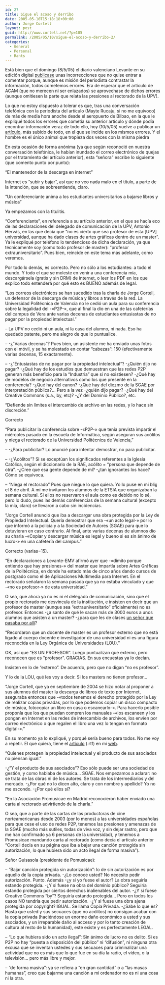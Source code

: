 ```yaml
---
id: 27
title: Sigue el acoso y derribo
date: 2005-05-10T15:18:18+00:00
author: Jorge Cortell
layout: post
guid: http://www.cortell.net/?p=105
permalink: /2005/05/10/sigue-el-acoso-y-derribo-2/
categories:
  - General
  - Personal
  - Rants
---
```

Está bien que el domingo (8/5/05) el diario valenciano Levante en su edición digital [publicase](http://www.levante-emv.es/secciones//noticia.jsp?pIdNoticia=105399&pIdSeccion=19) unas incorrecciones que no quise entrar a comentar porque, aunque es misión del periodista contrastar la información, todos cometemos errores. Era de esperar que el artí­culo de ACAM (que no merecen ni ser enlazados) se aprovechase de dichos errores (aunque omitiesen la parte que relata las presiones al rectorado de la UPV).

Lo que no estoy dispuesto a tolerar es que, tras una conversación telefónica con la periodista del artí­culo (Mayte Rucaju, si no me equivoco) de más de media hora anoche desde el aeropuerto de Bilbao, en la que le expliqué todos los errores que cometí­a su anterior artí­culo y dónde podí­a encontrar información veraz de todo ello, hoy (10/5/05) vuelve a publicar un [artí­culo](http://www.levante-emv.es/secciones/noticia.jsp?pIdNoticia=106309&pIdSeccion=19&pNumEjemplar=2785&pFechaEjemplar=2005-05-10%2000:00:00), más subido de todo, en el que se incide en los mismos errores. Y el hombre es el único animal que tropieza dos veces con la misma piedra

En esta ocasión de forma anónima (ya que según reconoció en nuestra conversación telefónica, le habí­an inundado el correo electrónico de quejas por el tratamiento del artí­culo anterior), esta &#8220;señora&#8221; escribe lo siguiente (que comento punto por punto):

&#8220;El mantenedor de la descarga en internet&#8221;

Internet es &#8220;subir y bajar&#8221;, así­ que no veo nada malo en el tí­tulo, a parte de la intención, que se sobreentiende, claro.

&#8220;Un conferenciante anima a los estudiantes universitarios a bajarse libros y música&#8221;

Ya empezamos con la titulitis.
  
&#8220;Conferenciante&#8221;, en referencia a su artí­culo anterior, en el que se hací­a eco de las declaraciones del delegado de comunicación de la UPV, Antonio Hervás, en las que decí­a que &#8220;no es cierto que sea profesor de esta [UPV] universidad, aunque ha dado clases de artes gráficas dentro de un master&#8221;. Ya le expliqué por teléfono lo tendencioso de dicha declaración, ya que técnicamente soy (como todo profesor de master): &#8220;profesor extrauniversitario&#8221;. Pues bien, reincide en este tema más adelante, como veremos.
  
Por todo lo demás, es correcto. Pero no sólo a los estudiantes: a todo el mundo. Y todo el que se moleste en venir a una conferencia mí­a, descargársela (gratis y sin DRM) de internet, o leer los PDF en los que explico todo entenderá por qué esto es BUENO además de legal.

&#8220;Los correos electrónicos se han sucedido tras la charla de Jorge Cortell, un defensor de la descarga de música y libros a través de la red. La Universidad Politécnica de Valencia no le cedió un aula para su conferencia sobre la legalidad del -«P2P-», que al final la dio en una de las cafeterí­as del campus de Vera ante varias decenas de estudiantes entusiastas de no pagar por la propiedad intelectual.&#8221;

&#8211; La UPV no cedió ni un aula, ni la casa del alumno, ni nada. Eso ha quedado patente, pero me alegro de que lo puntualice.
  
&#8211; -¿&#8221;Varias decenas&#8221;? Pues bien, un asistente me ha enviado unas fotos con el móvil, y se ha molestado en contar &#8220;cabezas&#8221;: 150 (efectivamente varias decenas, 15 exactamente).
  
&#8211; -¿&#8221;Entusiastas de no pagar por la propiedad intelectual&#8221;? -¿Quién dijo no pagar? -¿Qué hay de los estudios que demuestran que las redes P2P generan más beneficio para la &#8220;Industria&#8221; que si no existiesen? -¿Qué hay de modelos de negocio alternativos como los que presenté en la conferencia? -¿Qué hay del canon? -¿Qué hay del diezmo de la SGAE por interpretación pública?&#8230; Pero a la vez -¿quién dijo pagar? -¿Qué hay del Creative Commons (s.a., by, etc)? -¿Y del Dominio Público?, etc.

&#8220;Defiende sin lí­mites el intercambio de archivo en las redes, y lo hace sin discreción.&#8221;
  
Correcto

&#8220;Para publicitar la conferencia sobre -«P2P-» que tení­a prevista impartir el miércoles pasado en la escuela de Informática, según aseguran sus acólitos y niega el rectorado de la Universidad Politécnica de Valencia,&#8221;

&#8211; -¿Para publicitar? Lo anuncié para intentar demostrar, no para publicitar.
  
&#8211; -¿&#8221;Acólitos&#8221;? Si se exceptúan los significados referentes a la Iglesia Católica, según el diccionario de la RAE, acólito = &#8220;persona que depende de otra&#8221;. -¿Cree que esa gente depende de mí­? -¿tan ignorantes los hace? Cómo se equivoca.
  
&#8211; &#8220;Niega el rectorado&#8221; Pues que niegue lo que quiera. Yo lo puse en mi blig el 8 de abril. A mí­ me invitaron los alumnos de la ETSIA que organizaban la semana cultural. Si ellos no reservaron el aula como es debido no lo sé, pero lo dudo, pues las demás conferencias de la semana cultural (excepto la mí­a, claro) se llevaron a cabo sin incidencias.

&#8220;Jorge Cortell anunció que iba a descargar una obra protegida por la Ley de Propiedad Intelectual. Querí­a demostrar que era -«un acto legal-» por lo que informó a la policí­a y a la Sociedad de Autores (SGAE) para que lo detuvieran en caso contrario. Al final, ante varias decenas de alumnos dio su charla -«Copiar y descargar música es legal y bueno si es sin ánimo de lucro-» en una cafeterí­a del campus.&#8221;

Correcto (varias=15).

&#8220;En declaraciones a Levante-EMV afirmó ayer que -«dimito porque entiendo que hay presiones-» del master que impartí­a sobre Artes Gráficas de la Politécnica, en donde ha estado más de cinco años dando cursos de postgrado como el de Aplicaciones Multimedia para Internet. En el rectorado señalaron la semana pasada que ya no estaba vinculado y que -«no es profesor-» de esta universidad.&#8221;

O sea, que ahora ya no es ni el delegado de comunicación, sino que el propio rectorado me desvincula de la institución, e insisten en decir que un profesor de master (aunque sea &#8220;extrauniversitario&#8221; oficialmente) no es profesor. Entonces -¿a santo de qué le sacan más de 3000 euros a unos alumnos que asisten a un master? -¿para que les de clases [un señor que pasaba por allí­](http://www.mag.upv.es/FMPro?-db=provedores&-lay=cgi&-token=%5BFMP-currenttoken%5D&-format=profesor.html&-error=customerid.htm&-find=++&CIF=20159736)?

&#8220;Recordaron que un docente de master es un profesor externo que no está ligado al cuerpo docente e investigador de una universidad ni es una figura reconocida en la Ley Orgánica de Universidades (LOU).&#8221;

OK, así­ que &#8220;ES UN PROFESOR&#8221;. Luego puntualizan que externo, pero reconocen que es &#8220;profesor&#8221;. GRACIAS. En sus encuestas ya lo decí­an.
  
Insisten en lo de &#8220;externo&#8221;. De acuerdo, pero que no digan &#8220;no es profesor&#8221;.
  
Y lo de la LOU, qué les voy a decir. Si los masters no tienen profesor&#8230;

&#8220;Jorge Cortell, que ya en septiembre de 2004 se hizo notar al proponer a sus alumnos del master la descarga de libros de texto por Internet, aseguraba entonces que -«todos tenemos el derecho protegido por la Ley de realizar copias privadas, por lo que podemos copiar un disco compacto de música, fotocopiar un libro en casa o escanearlo-». Para hacerlo posible proponí­a que los que puedan compren los manuales -«los escaneen y los pongan en Internet en las redes de intercambio de archivos, los enví­en por correo electrónico o que regalen el libro una vez lo tengan en formato digital-».&#8221;

En su momento ya lo expliqué, y porqué serí­a bueno para todos. No me voy a repetir. El que quiera, tiene el [artí­culo](http://homepage.mac.com/jorgecortell/docs/libros.rtf) (.rtf) en mi [web](http://homepage.mac.com/jorgecortell/blogwavestudio/LH20041021114344/LHA20041021184908/index.html).

&#8220;Quienes protegen la propiedad intelectual y el producto de sus asociados no piensan igual.&#8221;

-¿&#8221;Y el producto de sus asociados&#8221;? Eso sólo puede ser una sociedad de gestión, y como hablaba de música&#8230; SGAE. Nos empezamos a aclarar: no se trata de las obras ni de los autores. Se trata de los intermediarios y del mercado. -¿Por qué no lo dicen alto, claro y con nombre y apellido? Yo no me escondo. -¿Por qué ellos sí­?

&#8220;En la Asociación Promusicae en Madrid reconocieron haber enviado una carta al rectorado advirtiendo de la charla.&#8221;

O sea, que a parte de las cartas de las productoras de cine norteamericanas desde 2003 (por lo menos) a las universidades españolas para que cese el uso de redes P2P, tenemos las presiones y amenazas de la SGAE (mucho más sutiles, todas de viva voz, y sin dejar rastro, pero que me han confirmado ya 6 personas de la universidad), y tenemos a Promusicae mandando carta al rectorado (como decí­a el artí­culo anterior &#8220;Cortell decí­a en su página que iba a bajar una canción protegida sin autorización, lo que hubiera sido un acto ilegal de forma masiva&#8221;).

Señor Guisasola (presidente de Pomusicae):
  
&#8211; &#8220;Bajar canción protegida sin autorización&#8221;: lo de sin autorización es por aquello de la copia privada. -¿Lo conoce usted? No necesito pedir autorización. Punto. Además -¿y si yo fuese el autor? La obra seguirí­a estando protegida. -¿Y si fuese na obra del dominio público? Seguirí­a estando protegida por ciertos derechos inalienables del autor. -¿Y si fuese Creative Commons &#8220;by&#8221;? Seguirí­a estando protegida&#8230; Pero en todos los casos NO tendrí­a que pedir autorización. -¿Y si fuese una obra ajena protegida por copyright? IGUAL. Se llama Copia Privada. -¿Sabe lo que es? Hasta que usted y sus secuaces (que no acólitos) no consigan acabar con la copia privada (haciéndose un enorme daño económico a usted y sus asociados, y un irreparable daño al acceso y por lo tanto creación de cultura al resto de la humanidad), este existe y es perfectamente LEGAL.
  
&#8211; &#8220;Lo que hubiera sido un acto ilegal&#8221;: Sin ánimo de lucro no es delito. Si es P2P no hay &#8220;puesta a disposición del público&#8221; ni &#8220;difusión&#8221;, ni ninguna otra excusa que se inventan ustedes y sus secuaces para criminalizar una actividad que no es más que lo que fue en su dí­a la radio, el ví­deo, o la televisión&#8230; pero más libre y mejor.
  
&#8211; &#8220;de forma masiva&#8221;: ya se refiera a &#8220;en gran cantidad&#8221; o a &#8220;las masas humanas&#8221;, creo que bajarme una canción a mi ordenador no es ni una cosa ni la otra.